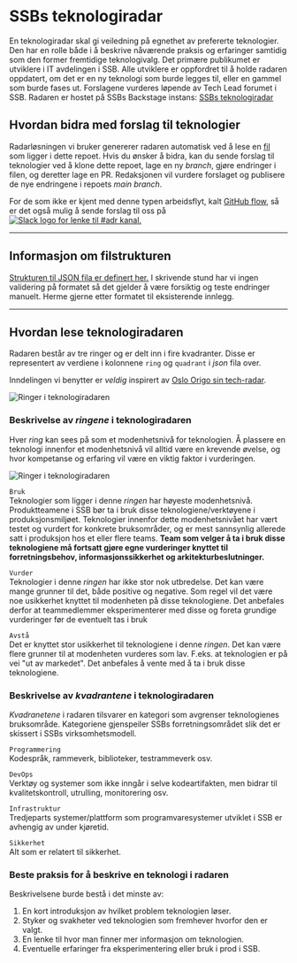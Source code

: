 
# SSBs teknologiradar

En teknologiradar skal gi veiledning på egnethet av prefererte teknologier. Den har en rolle både i å beskrive nåværende praksis og erfaringer samtidig som den former fremtidige teknologivalg. Det primære publikumet er utviklere i IT avdelingen i SSB. Alle utviklere er oppfordret til å holde radaren oppdatert, om det er en ny teknologi som burde legges til, eller en gammel som burde fases ut. Forslagene vurderes løpende av Tech Lead forumet i SSB. Radaren er hostet på SSBs Backstage instans: [SSBs teknologiradar](https://backstage.intern.ssb.no/tech-radar)

## Hvordan bidra med forslag til teknologier

Radarløsningen vi bruker genererer radaren automatisk ved å lese en [fil](./teknologiradar.json) som ligger i dette repoet. Hvis du ønsker å bidra, kan du sende forslag til teknologier ved å klone dette repoet, lage en ny *branch*, gjøre endringer i filen, og deretter lage en PR. Redaksjonen vil vurdere forslaget og publisere de nye endringene i repoets *main branch*.

For de som ikke er kjent med denne typen arbeidsflyt, kalt [GitHub flow](https://docs.github.com/en/get-started/quickstart/github-flow), så er det også mulig å sende forslag til oss på [<img src="https://img.shields.io/badge/Slack-4A154B?style=for-the-badge&logo=slack&logoColor=white" alt="Slack logo for lenke til #adr kanal.">](https://ssb-norge.slack.com/archives/C02NRC2V83Z)

---

## Informasjon om filstrukturen

[Strukturen til JSON fila er definert her.](https://github.com/backstage/community-plugins/tree/main/workspaces/tech-radar/plugins/tech-radar#tech-radar-data-model) I skrivende stund har vi ingen validering på formatet så det gjelder å være forsiktig og teste endringer manuelt. Herme gjerne etter formatet til eksisterende innlegg.

---

## Hvordan lese teknologiradaren

Radaren består av tre ringer og er delt inn i fire kvadranter. Disse er representert av verdiene i kolonnene `ring` og `quadrant` i *json* fila over.

Inndelingen vi benytter er *veldig* inspirert av [Oslo Origo sin tech-radar](https://developer.oslo.kommune.no/teknologiradar/index.html).

![Ringer i teknologiradaren](./radar.png)

### Beskrivelse av *ringene* i teknologiradaren

Hver *ring* kan sees på som et modenhetsnivå for teknologien. Å plassere en teknologi innenfor et modenhetsnivå vil alltid være en krevende øvelse, og hvor kompetanse og erfaring vil være en viktig faktor i vurderingen.

![Ringer i teknologiradaren](./rings.png)

`Bruk` \
Teknologier som ligger i denne *ringen* har høyeste modenhetsnivå. Produktteamene i SSB bør ta i bruk disse teknologiene/verktøyene i produksjonsmiljøet. Teknologier innenfor dette modenhetsnivået har vært testet og vurdert for konkrete bruksområder, og er mest sannsynlig allerede satt i produksjon hos et eller flere teams. **Team som velger å ta i bruk disse teknologiene må fortsatt gjøre egne vurderinger knyttet til forretningsbehov, informasjonssikkerhet og arkitekturbeslutninger.**

`Vurder` \
Teknologier i denne *ringen* har ikke stor nok utbredelse. Det kan være mange grunner til det, både positive og negative. Som regel vil det være noe usikkerhet knyttet til modenheten på disse teknologiene. Det anbefales derfor at teammedlemmer eksperimenterer med disse og foreta grundige vurderinger før de eventuelt tas i bruk

`Avstå` \
Det er knyttet stor usikkerhet til teknologiene i denne *ringen*. Det kan være flere grunner til at modenheten vurderes som lav. F.eks. at teknologien er på vei "ut av markedet". Det anbefales å vente med å ta i bruk disse teknologiene.

### Beskrivelse av *kvadrantene* i teknologiradaren

*Kvadranetene* i radaren tilsvarer en kategori som avgrenser teknologienes bruksområde. Kategoriene gjenspeiler SSBs forretningsområdet slik det er skissert i SSBs virksomhetsmodell.

`Programmering` \
Kodespråk, rammeverk, biblioteker, testrammeverk osv.

`DevOps` \
Verktøy og systemer som ikke inngår i selve kodeartifakten, men bidrar til kvalitetskontroll, utrulling, monitorering osv.

`Infrastruktur` \
Tredjeparts systemer/plattform som programvaresystemer utviklet i SSB er avhengig av under kjøretid.

`Sikkerhet` \
Alt som er relatert til sikkerhet.

### Beste praksis for å beskrive en teknologi i radaren

Beskrivelsene burde bestå i det minste av:

1. En kort introduksjon av hvilket problem teknologien løser.
2. Styker og svakheter ved teknologien som fremhever hvorfor den er valgt.
3. En lenke til hvor man finner mer informasjon om teknologien.
4. Eventuelle erfaringer fra eksperimentering eller bruk i prod i SSB.
